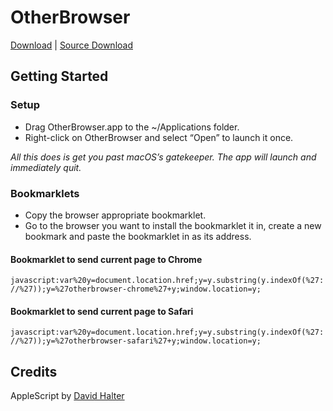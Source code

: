 # OtherBrowser
[Download](https://github.com/grgggy/OtherBrowser/releases/latest) | [Source Download](https://sites.google.com/site/xtrathreads/OtherBrowser.zip?attredirects=0)

## Getting Started
### Setup
- Drag OtherBrowser.app to the ~/Applications folder.
- Right-click on OtherBrowser and select “Open” to launch it once.

_All this does is get you past macOS’s gatekeeper. The app will launch and immediately quit._

### Bookmarklets
- Copy the browser appropriate bookmarklet.
- Go to the browser you want to install the bookmarklet it in, create a new bookmark and paste the bookmarklet in as its address.

#### Bookmarklet to send current page to Chrome
`javascript:var%20y=document.location.href;y=y.substring(y.indexOf(%27://%27));y=%27otherbrowser-chrome%27+y;window.location=y;`

#### Bookmarklet to send current page to Safari
`javascript:var%20y=document.location.href;y=y.substring(y.indexOf(%27://%27));y=%27otherbrowser-safari%27+y;window.location=y;`

## Credits
AppleScript by [David Halter](http://davidhalter.tumblr.com/post/30466837244/otherbrowser)
